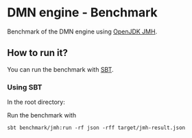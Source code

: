 # DMN engine - Benchmark

Benchmark of the DMN engine using [OpenJDK JMH](http://openjdk.java.net/projects/code-tools/jmh/).

## How to run it?

You can run the benchmark with [SBT](http://www.scala-sbt.org).

### Using SBT

In the root directory:

Run the benchmark with
```
sbt benchmark/jmh:run -rf json -rff target/jmh-result.json
```
